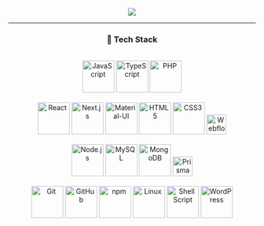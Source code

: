 <p align="center">
  <a href="https://skillicons.dev">
    <img src="https://skillicons.dev/icons?i=git,aws,bootstrap,c,cpp,css,discord,docker,dynamodb,express,figma,firebase,github,html,idea,java,js,kotlin,linux,md,materialui,mongodb,mysql,nextjs,nodejs,postman,py,react,redux,tailwind,ts,vscode&perline=14" />
  </a>
</p>

---

<div align="center">

### 🚀 Tech Stack

<!-- Programming Languages -->
  <br>
  <div>
    <img src="https://cdn.jsdelivr.net/gh/devicons/devicon/icons/javascript/javascript-original.svg" height="65" alt="JavaScript">
    <img src="https://cdn.jsdelivr.net/gh/devicons/devicon/icons/typescript/typescript-original.svg" height="65" alt="TypeScript">
    <img src="https://cdn.jsdelivr.net/gh/devicons/devicon/icons/php/php-original.svg" height="65" alt="PHP">
  </div>
  <br>

  <!-- Frontend Technologies -->
  <div>
    <img src="https://cdn.jsdelivr.net/gh/devicons/devicon/icons/react/react-original.svg" height="65" alt="React">
    <img src="https://cdn.jsdelivr.net/gh/devicons/devicon/icons/nextjs/nextjs-original.svg" height="65" alt="Next.js">
    <img src="https://cdn.jsdelivr.net/gh/devicons/devicon/icons/materialui/materialui-original.svg" height="65" alt="Material-UI">
    <img src="https://cdn.jsdelivr.net/gh/devicons/devicon/icons/html5/html5-original.svg" height="65" alt="HTML5">
    <img src="https://cdn.jsdelivr.net/gh/devicons/devicon/icons/css3/css3-original.svg" height="65" alt="CSS3">
    <img src="https://uxwing.com/wp-content/themes/uxwing/download/brands-and-social-media/webflow-icon.svg" height="40" alt="Webflow">
  </div>
  <br>

  <!-- Backend & Databases -->
  <div>
    <img src="https://cdn.jsdelivr.net/gh/devicons/devicon/icons/nodejs/nodejs-original.svg" height="65" alt="Node.js">
    <img src="https://cdn.jsdelivr.net/gh/devicons/devicon/icons/mysql/mysql-original.svg" height="65" alt="MySQL">
    <img src="https://cdn.jsdelivr.net/gh/devicons/devicon/icons/mongodb/mongodb-original.svg" height="65" alt="MongoDB">
    <img src="https://prismalens.vercel.app/header/logo-dark.svg" height="40" alt="Prisma">
  </div>
  <br>

  <!-- Tools & Platforms -->
  <div>
    <img src="https://cdn.jsdelivr.net/gh/devicons/devicon/icons/git/git-original.svg" height="65" alt="Git">
    <img src="https://cdn.jsdelivr.net/gh/devicons/devicon/icons/github/github-original.svg" height="65" alt="GitHub">
    <img src="https://cdn.jsdelivr.net/gh/devicons/devicon/icons/npm/npm-original-wordmark.svg" height="65" alt="npm">
    <img src="https://cdn.jsdelivr.net/gh/devicons/devicon/icons/linux/linux-original.svg" height="65" alt="Linux">
    <img src="https://cdn.jsdelivr.net/gh/devicons/devicon/icons/bash/bash-original.svg" height="65" alt="Shell Script">
    <img src="https://cdn.jsdelivr.net/gh/devicons/devicon/icons/wordpress/wordpress-original.svg" height="65" alt="WordPress">
  </div>
</div>
